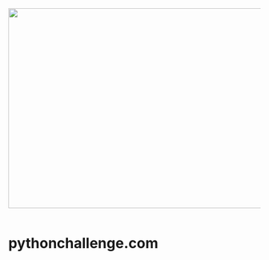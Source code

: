 <img src="https://cdn.discordapp.com/attachments/465998423145971713/1037922071973462066/image.png" width="1000" height="400"/>
<p aling="center"> <img scr="https://cdn.discordapp.com/attachments/465998423145971713/1037919135788707963/image.png"></p>

<a hrft="https://cdn.discordapp.com/attachments/465998423145971713/1037919135788707963/image.png"></a>


# pythonchallenge.com
